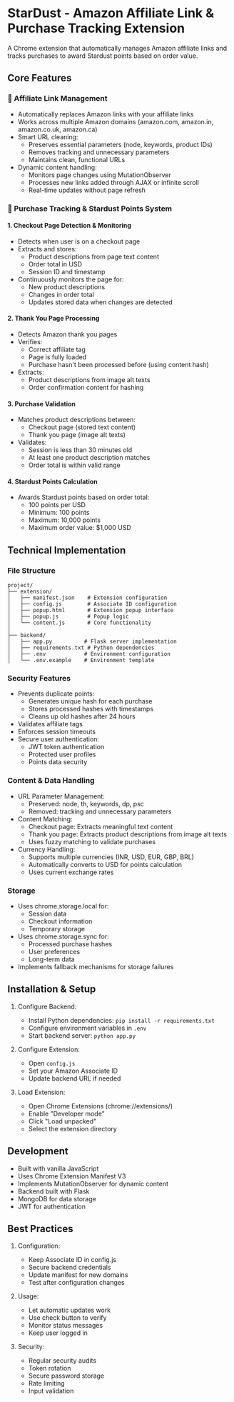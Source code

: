 # StarDust - Amazon Affiliate Link & Purchase Tracking Extension

A Chrome extension that automatically manages Amazon affiliate links and tracks purchases to award Stardust points based on order value.

## Core Features

### 🔄 Affiliate Link Management
- Automatically replaces Amazon links with your affiliate links
- Works across multiple Amazon domains (amazon.com, amazon.in, amazon.co.uk, amazon.ca)
- Smart URL cleaning:
  - Preserves essential parameters (node, keywords, product IDs)
  - Removes tracking and unnecessary parameters
  - Maintains clean, functional URLs
- Dynamic content handling:
  - Monitors page changes using MutationObserver
  - Processes new links added through AJAX or infinite scroll
  - Real-time updates without page refresh

### 💎 Purchase Tracking & Stardust Points System

#### 1. Checkout Page Detection & Monitoring
- Detects when user is on a checkout page
- Extracts and stores:
  - Product descriptions from page text content
  - Order total in USD
  - Session ID and timestamp
- Continuously monitors the page for:
  - New product descriptions
  - Changes in order total
  - Updates stored data when changes are detected

#### 2. Thank You Page Processing
- Detects Amazon thank you pages
- Verifies:
  - Correct affiliate tag
  - Page is fully loaded
  - Purchase hasn't been processed before (using content hash)
- Extracts:
  - Product descriptions from image alt texts
  - Order confirmation content for hashing

#### 3. Purchase Validation
- Matches product descriptions between:
  - Checkout page (stored text content)
  - Thank you page (image alt texts)
- Validates:
  - Session is less than 30 minutes old
  - At least one product description matches
  - Order total is within valid range

#### 4. Stardust Points Calculation
- Awards Stardust points based on order total:
  - 100 points per USD
  - Minimum: 100 points
  - Maximum: 10,000 points
  - Maximum order value: $1,000 USD

## Technical Implementation

### File Structure
```
project/
├── extension/
│   ├── manifest.json    # Extension configuration
│   ├── config.js        # Associate ID configuration
│   ├── popup.html       # Extension popup interface
│   ├── popup.js         # Popup logic
│   └── content.js       # Core functionality
│
├── backend/
│   ├── app.py          # Flask server implementation
│   ├── requirements.txt # Python dependencies
│   ├── .env            # Environment configuration
│   └── .env.example    # Environment template
```

### Security Features
- Prevents duplicate points:
  - Generates unique hash for each purchase
  - Stores processed hashes with timestamps
  - Cleans up old hashes after 24 hours
- Validates affiliate tags
- Enforces session timeouts
- Secure user authentication:
  - JWT token authentication
  - Protected user profiles
  - Points data security

### Content & Data Handling
- URL Parameter Management:
  - Preserved: node, th, keywords, dp, psc
  - Removed: tracking and unnecessary parameters
- Content Matching:
  - Checkout page: Extracts meaningful text content
  - Thank you page: Extracts product descriptions from image alt texts
  - Uses fuzzy matching to validate purchases
- Currency Handling:
  - Supports multiple currencies (INR, USD, EUR, GBP, BRL)
  - Automatically converts to USD for points calculation
  - Uses current exchange rates

### Storage
- Uses chrome.storage.local for:
  - Session data
  - Checkout information
  - Temporary storage
- Uses chrome.storage.sync for:
  - Processed purchase hashes
  - User preferences
  - Long-term data
- Implements fallback mechanisms for storage failures

## Installation & Setup
1. Configure Backend:
   - Install Python dependencies: `pip install -r requirements.txt`
   - Configure environment variables in `.env`
   - Start backend server: `python app.py`

2. Configure Extension:
   - Open `config.js`
   - Set your Amazon Associate ID
   - Update backend URL if needed

3. Load Extension:
   - Open Chrome Extensions (chrome://extensions/)
   - Enable "Developer mode"
   - Click "Load unpacked"
   - Select the extension directory

## Development
- Built with vanilla JavaScript
- Uses Chrome Extension Manifest V3
- Implements MutationObserver for dynamic content
- Backend built with Flask
- MongoDB for data storage
- JWT for authentication

## Best Practices
1. Configuration:
   - Keep Associate ID in config.js
   - Secure backend credentials
   - Update manifest for new domains
   - Test after configuration changes

2. Usage:
   - Let automatic updates work
   - Use check button to verify
   - Monitor status messages
   - Keep user logged in

3. Security:
   - Regular security audits
   - Token rotation
   - Secure password storage
   - Rate limiting
   - Input validation
